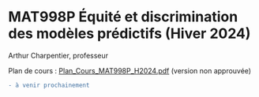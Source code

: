 # MAT998P Équité et discrimination des modèles prédictifs (Hiver 2024)

Arthur Charpentier, professeur

Plan de cours : [Plan_Cours_MAT998P_H2024.pdf](https://github.com/freakonometrics/MAT998X/blob/master/docs/Plan_Cours_MAT998P_H2024.pdf) (version non approuvée)

```diff
- à venir prochainement
```
